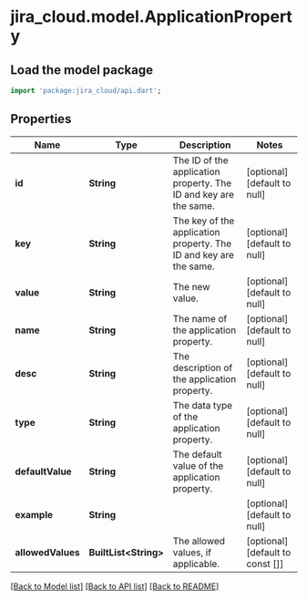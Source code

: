 # jira_cloud.model.ApplicationProperty

## Load the model package
```dart
import 'package:jira_cloud/api.dart';
```

## Properties
Name | Type | Description | Notes
------------ | ------------- | ------------- | -------------
**id** | **String** | The ID of the application property. The ID and key are the same. | [optional] [default to null]
**key** | **String** | The key of the application property. The ID and key are the same. | [optional] [default to null]
**value** | **String** | The new value. | [optional] [default to null]
**name** | **String** | The name of the application property. | [optional] [default to null]
**desc** | **String** | The description of the application property. | [optional] [default to null]
**type** | **String** | The data type of the application property. | [optional] [default to null]
**defaultValue** | **String** | The default value of the application property. | [optional] [default to null]
**example** | **String** |  | [optional] [default to null]
**allowedValues** | **BuiltList&lt;String&gt;** | The allowed values, if applicable. | [optional] [default to const []]

[[Back to Model list]](../README.md#documentation-for-models) [[Back to API list]](../README.md#documentation-for-api-endpoints) [[Back to README]](../README.md)


